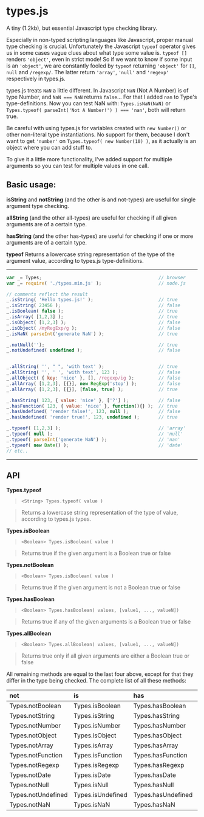 types.js
========

A tiny (1.2kb), but essential Javascript type checking library.

Especially in non-typed scripting languages like Javascript, proper manual type checking is crucial. Unfortunately
the Javascript `typeof` operator gives us in some cases vague clues about what type some value is. `typeof []`
renders `'object'`, even in strict mode! So if we want to know if some input is an `'object'`, we are constantly fooled
by `typeof` returning `'object'` for `[]`, `null` and `/regexp/`. The latter return `'array'`, `'null'` and `'regexp'`
respectively in types.js.

types.js treats `NaN` a little different. In Javascript `NaN` (Not A Number) is of type Number, and `NaN === NaN`
returns `false`... For that I added `nan` to Type's type-definitions. Now you can test NaN with: `Types.isNaN(NaN)` or
`Types.typeof( parseInt('Not A Number!') ) === 'nan'`, both will return true.

Be careful with using types.js for variables created with `new Number()` or other non-literal type instantiations. No
support for them, because I don't want to get `'number'` on `Types.typeof( new Number(10) )`, as it actually is an object
where you can add stuff to.

To give it a little more functionality, I've added support for multiple arguments so you can test for multiple values in one
call.

Basic usage:
------------

**isString** and **notString** (and the other is and not-types) are useful for single argument type checking.

**allString** (and the other all-types) are useful for checking if all given arguments are of a certain type.

**hasString** (and the other has-types) are useful for checking if one or more arguments are of a certain type.

**typeof** Returns a lowercase string representation of the type of the argument value, according to types.js type-definitions.

___

```javascript
var _= Types;											// browser
var _= require( './types.min.js' );						// node.js

// comments reflect the result
_.isString( 'Hello types.js!' );						// true
_.isString( 23456 );									// false
_.isBoolean( false );									// true
_.isArray( [1,2,3] );									// true
_.isObject( [1,2,3] );									// false
_.isObject( /myRegExp/g );								// false
_.isNaN( parseInt('generate NaN') );					// true

_.notNull('');											// true
_.notUndefined( undefined );							// false


_.allString( '', " ", 'with text' );					// true
_.allString( '', ' ', 'with text', 123 );				// false
_.allObject( { key: 'nice' }, [], /regexp/ig );			// false
_.allArray( [1,2,3], [{}], new RegExp('stop') );		// false
_.allArray( [1,2,3], [{}], [false, true] );				// true

_.hasString( 123, { value: 'nice' }, ['?'] );			// false
_.hasFunction( 123, { value: 'nice' }, function(){} );	// true
_.hasUndefined( 'render false!', 123, null );			// false
_.hasUndefined( 'render true!', 123, undefined );		// true

_.typeof( [1,2,3] );									// 'array'
_.typeof( null );										// 'null'
_.typeof( parseInt('generate NaN') );					// 'nan'
_.typeof( new Date() );									// 'date'
// etc..
```
___
API
---

**Types.typeof**
> `<String> Types.typeof( value )`

> Returns a lowercase string representation of the type of value, according to types.js types.

**Types.isBoolean**
> `<Boolean> Types.isBoolean( value )`

> Returns true if the given argument is a Boolean true or false

**Types.notBoolean**
> `<Boolean> Types.isBoolean( value )`

> Returns true if the given argument is not a Boolean true or false

**Types.hasBoolean**
> `<Boolean> Types.hasBoolean( values, [value1, ..., valueN])`

> Returns true if any of the given arguments is a Boolean true or false

**Types.allBoolean**
> `<Boolean> Types.allBoolean( values, [value1, ..., valueN])`

> Returns true only if all given arguments are either a Boolean true or false

All remaining methods are equal to the last four above, except for that they differ in the type being checked. The complete
list of all these methods:


not					|is						|has						|all
:-----------------|:-------------------|:-------------------|:------------------
Types.notBoolean	|Types.isBoolean		|Types.hasBoolean		|Types.allBoolean
Types.notString	|Types.isString		|Types.hasString		|Types.allString
Types.notNumber	|Types.isNumber		|Types.hasNumber		|Types.allNumber
Types.notObject	|Types.isObject		|Types.hasObject		|Types.allObject
Types.notArray		|Types.isArray			|Types.hasArray		|Types.allArray
Types.notFunction	|Types.isFunction		|Types.hasFunction	|Types.allFunction
Types.notRegexp	|Types.isRegexp		|Types.hasRegexp		|Types.allRegexp
Types.notDate		|Types.isDate			|Types.hasDate			|Types.allDate
Types.notNull		|Types.isNull			|Types.hasNull			|Types.allNull
Types.notUndefined|Types.isUndefined	|Types.hasUndefined	|Types.allUndefined
Types.notNaN		|Types.isNaN			|Types.hasNaN			|Types.allNaN

